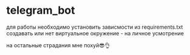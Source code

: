 # telegram_bot

для работы необходимо установить зависмости из requirements.txt
создавать или нет виртуальное окружение - на личное усмотрение

на остальные страдания мне похуй😎👌
